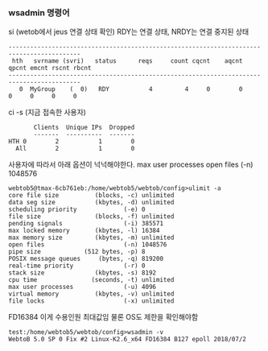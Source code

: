 ### wsadmin 명령어

si (wetob에서 jeus 연결 상태 확인) RDY는 연결 상태, NRDY는 연결 중지된 상태
```
------------------------------------------------------------------------------------------
 hth   svrname (svri)   status      reqs     count cqcnt    aqcnt qpcnt emcnt rscnt rbcnt
------------------------------------------------------------------------------------------
   0  MyGroup    (  0)   RDY           4         4     0        0     0     0     0     0

```

ci -s    (지금 접속한 사용자)
```
       Clients  Unique IPs  Dropped
       -------  ----------  -------
HTH 0        2           1        0
  All        2           1        0
```

사용자에 따라서 아래 옵션이 넉넉해야한다.
max user processes
open files                      (-n) 1048576

```
webtob5@tmax-6cb761eb:/home/webtob5/webtob/config>ulimit -a
core file size          (blocks, -c) unlimited
data seg size           (kbytes, -d) unlimited
scheduling priority             (-e) 0
file size               (blocks, -f) unlimited
pending signals                 (-i) 385571
max locked memory       (kbytes, -l) 16384
max memory size         (kbytes, -m) unlimited
open files                      (-n) 1048576
pipe size            (512 bytes, -p) 8
POSIX message queues     (bytes, -q) 819200
real-time priority              (-r) 0
stack size              (kbytes, -s) 8192
cpu time               (seconds, -t) unlimited
max user processes              (-u) 4096
virtual memory          (kbytes, -v) unlimited
file locks                      (-x) unlimited
```

FD16384 이게 수용인원 최대값임 물론 OS도 제한을 확인해야함

```
test:/home/webtob5/webtob/config>wsadmin -v
WebtoB 5.0 SP 0 Fix #2 Linux-K2.6_x64 FD16384 B127 epoll 2018/07/2
```
